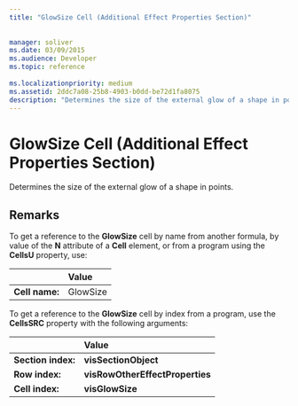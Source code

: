 ```yaml
---
title: "GlowSize Cell (Additional Effect Properties Section)"
 
 
manager: soliver
ms.date: 03/09/2015
ms.audience: Developer
ms.topic: reference
 
ms.localizationpriority: medium
ms.assetid: 2ddc7a08-25b8-4903-b0dd-be72d1fa8075
description: "Determines the size of the external glow of a shape in points."
---
```


# GlowSize Cell (Additional Effect Properties Section)

Determines the size of the external glow of a shape in points. 
  
## Remarks

To get a reference to the **GlowSize** cell by name from another formula, by value of the **N** attribute of a **Cell** element, or from a program using the **CellsU** property, use: 
  
||Value |
|:-----|:-----|
| **Cell name:**  <br/> | GlowSize  <br/> |
   
To get a reference to the **GlowSize** cell by index from a program, use the **CellsSRC** property with the following arguments: 
  
||Value |
|:-----|:-----|
| **Section index:**  <br/> |**visSectionObject** <br/> |
| **Row index:**  <br/> |**visRowOtherEffectProperties** <br/> |
| **Cell index:**  <br/> |**visGlowSize** <br/> |
   

